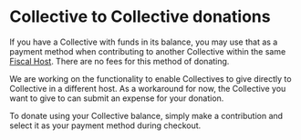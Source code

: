 # Collective to Collective donations

If you have a Collective with funds in its balance, you may use that as a payment method when contributing to another Collective within the same [Fiscal Host](../hosts/). There are no fees for this method of donating.

We are working on the functionality to enable Collectives to give directly to Collective in a different host. As a workaround for now, the Collective you want to give to can submit an expense for your donation.

To donate using your Collective balance, simply make a contribution and select it as your payment method during checkout.

